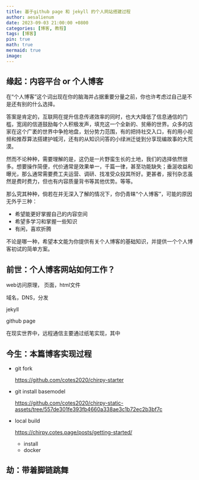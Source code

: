 ```yaml
---
title: 基于github page 和 jekyll 的个人网站搭建过程
author: aesalienum
date: 2023-09-03 21:00:00 +0800
categories: [博客, 教程]
tags: [博客]
pin: true
math: true
mermaid: true
image:
---
```


## 缘起：内容平台 or 个人博客

在“个人博客”这个词出现在你的脑海并占据重要分量之前，你也许考虑过自己是不是还有别的什么选择。

答案是肯定的，互联网在提升信息传递效率的同时，也大大降低了信息通信的门槛，宽阔的信道鼓励每个人积极发声，填充这一个全新的、贫瘠的世界。众多的店家在这个广袤的世界中争抢地盘，划分势力范围，有的把持社交入口，有的用小视频和推荐算法搭建护城河，还有的从知识问答的小绿洲迁徙到分享现编故事的大荒漠。

然而不论种种，需要理解的是，这仍是一片野蛮生长的土地，我们的选择依然很多。想要操作简便，代价通常是效果单一，千篇一律，甚至功能缺失；垂涎收益和曝光，那么通常需要费工夫运营、调研、找准受众投其所好。更甚者，报刊杂志虽然是费时费力，但也有内容质量背书等其他优势。等等。

那么究其种种，倘若在并无深入了解的情况下，你仍青睐“个人博客”，可能的原因无外乎三种：

- 希望能更好掌握自己的内容空间
- 希望多学习和掌握一些知识
- 有闲，喜欢折腾

不论是哪一种，希望本文能为你提供有关个人博客的基础知识，并提供一个个人博客初试的简单方案。

## 前世：个人博客网站如何工作？

web访问原理， 页面，html文件

域名，DNS，分发

jekyll

github page





在现实世界中，远程通信主要通过纸笔实现，其中

## 今生：本篇博客实现过程

- git fork

  https://github.com/cotes2020/chirpy-starter


- git install basemodel

  https://github.com/cotes2020/chirpy-static-assets/tree/557de301fe393fb4660a338ae3c1b72ec2b3bf7c

- local build

  https://chirpy.cotes.page/posts/getting-started/

  - install
  - docker



## 劫：带着脚链跳舞

